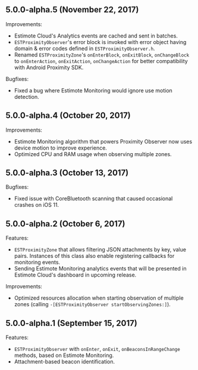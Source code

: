 ## 5.0.0-alpha.5 (November 22, 2017)

Improvements:

- Estimote Cloud's Analytics events are cached and sent in batches.
- `ESTProximityObserver`'s error block is invoked with error object having domain & error codes defined in `ESTProximityObserver.h`.
- Renamed `ESTProximityZone`'s `onEnterBlock`, `onExitBlock`, `onChangeBlock` to `onEnterAction`, `onExitAction`, `onChangeAction` for better compatibility with Android Proximity SDK.

Bugfixes:

- Fixed a bug where Estimote Monitoring would ignore use motion detection.

## 5.0.0-alpha.4 (October 20, 2017)

Improvements:

- Estimote Monitoring algorithm that powers Proximity Observer now uses device motion to improve experience.
- Optimized CPU and RAM usage when observing multiple zones.

## 5.0.0-alpha.3 (October 13, 2017)

Bugfixes: 

- Fixed issue with CoreBluetooth scanning that caused occasional crashes on iOS 11.

## 5.0.0-alpha.2 (October 6, 2017)

Features: 

- `ESTProximityZone` that allows filtering JSON attachments by key, value pairs. Instances of this class also enable registering callbacks for monitoring events.
- Sending Estimote Monitoring analytics events that will be presented in Estimote Cloud's dashboard in upcoming release.

Improvements: 

- Optimized resources allocation when starting observation of multiple zones (calling `-[ESTProximityObserver startObservingZones:]`).

## 5.0.0-alpha.1 (September 15, 2017)

Features: 

- `ESTProximityObserver` with `onEnter`, `onExit`, `onBeaconsInRangeChange` methods, based on Estimote Monitoring.
- Attachment-based beacon identification.